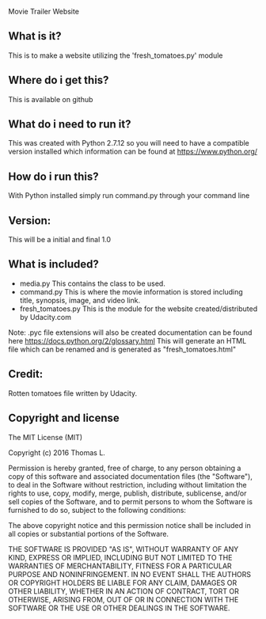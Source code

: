 Movie Trailer Website

What is it?
--------------
This is to make a website utilizing the 'fresh_tomatoes.py' module

Where do i get this?
--------------
This is available on github

What do i need to run it?
--------------
This was created with Python 2.7.12 so you will need to have a compatible version installed which information can be found at https://www.python.org/

How do i run this?
--------------
With Python installed simply run command.py through your command line

Version:
--------------
This will be a initial and final 1.0

What is included?
--------------
 - media.py
 This contains the class to be used.
 - command.py
 This is where the movie information is stored including title, synopsis, image, and video link.
 - fresh_tomatoes.py
 This is the module for the website created/distributed by Udacity.com
 
 
Note: .pyc file extensions will also be created documentation can be found here https://docs.python.org/2/glossary.html
This will generate an HTML file which can be renamed and is generated as "fresh_tomatoes.html"

Credit:
-------------
Rotten tomatoes file written by Udacity.

Copyright and license
-------------
The MIT License (MIT)

Copyright (c) 2016 Thomas L.

Permission is hereby granted, free of charge, to any person obtaining a copy
of this software and associated documentation files (the "Software"), to deal
in the Software without restriction, including without limitation the rights
to use, copy, modify, merge, publish, distribute, sublicense, and/or sell
copies of the Software, and to permit persons to whom the Software is
furnished to do so, subject to the following conditions:

The above copyright notice and this permission notice shall be included in
all copies or substantial portions of the Software.

THE SOFTWARE IS PROVIDED "AS IS", WITHOUT WARRANTY OF ANY KIND, EXPRESS OR
IMPLIED, INCLUDING BUT NOT LIMITED TO THE WARRANTIES OF MERCHANTABILITY,
FITNESS FOR A PARTICULAR PURPOSE AND NONINFRINGEMENT. IN NO EVENT SHALL THE
AUTHORS OR COPYRIGHT HOLDERS BE LIABLE FOR ANY CLAIM, DAMAGES OR OTHER
LIABILITY, WHETHER IN AN ACTION OF CONTRACT, TORT OR OTHERWISE, ARISING FROM,
OUT OF OR IN CONNECTION WITH THE SOFTWARE OR THE USE OR OTHER DEALINGS IN
THE SOFTWARE.
